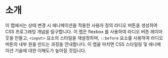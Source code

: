 # 소개

이 랩에서는 상태 변경 시 애니메이션을 적용한 사용자 정의 라디오 버튼을 생성하여 CSS 프로그래밍 개념을 탐구합니다. 이 랩은 flexbox 를 사용하여 라디오 버튼 레이아웃을 만들고, `<input>` 요소의 스타일을 재설정하며, `::before` 요소를 사용하여 라디오 버튼의 내부 원을 만드는 과정을 안내합니다. 이 랩을 마치면 CSS 스타일링 및 애니메이션 기술에 대한 이해도가 높아질 것입니다.
